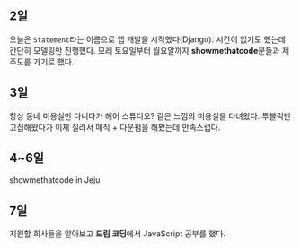 ## 2일
오늘은 `Statement`라는 이름으로 앱 개발을 시작했다(Django). 시간이 없기도 했는데 간단히 모델링만 진행했다. 모레 토요일부터 월요알까지 <b>showmethatcode</b>분들과 제주도를 가기로 했다.

## 3일
항상 동네 미용실만 다니다가 헤어 스튜디오? 같은 느낌의 미용실을 다녀왔다. 투블럭만 고집해왔다가 이제 질려서 매직 + 다운펌을 해봤는데 만족스럽다.

## 4~6일
showmethatcode in Jeju

## 7일
지원할 회사들을 알아보고 <b>드림 코딩</b>에서 JavaScript 공부를 했다.